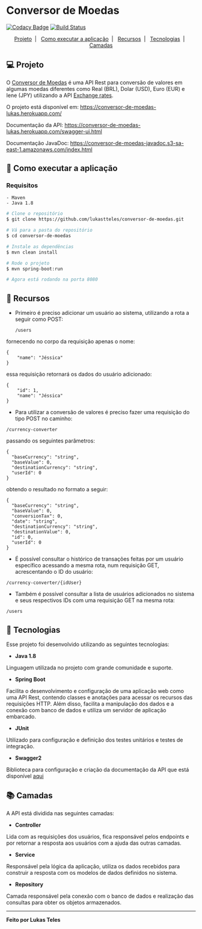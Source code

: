 # Conversor de Moedas

[![Codacy Badge](https://api.codacy.com/project/badge/Grade/b29daafb79be474bb1f348f07bc8b55b)](https://app.codacy.com/gh/lukastteles/conversor-de-moedas?utm_source=github.com&utm_medium=referral&utm_content=lukastteles/conversor-de-moedas&utm_campaign=Badge_Grade)
[![Build Status](https://travis-ci.com/lukastteles/conversor-de-moedas.svg?branch=main)](https://travis-ci.com/lukastteles/conversor-de-moedas)

<p align="center">
  <a href="#-projeto">Projeto</a>&nbsp;&nbsp;|&nbsp;&nbsp;
  <a href="#-como-executar-a-aplicacao">Como executar a aplicação</a>&nbsp;&nbsp;|&nbsp;&nbsp
  <a href="#-recursos">Recursos</a>&nbsp;&nbsp;|&nbsp;&nbsp;
  <a href="#-tecnologias">Tecnologias</a>&nbsp;&nbsp;|&nbsp;&nbsp;
  <a href="#-camadas">Camadas</a>
</p>

## 💻 Projeto
O [Conversor de Moedas](https://github.com/lukastteles/conversor-de-moedas) é uma API Rest para conversão de valores
em algumas moedas diferentes como Real (BRL), Dolar (USD), Euro (EUR) e Iene (JPY) utilizando
a API [Exchange rates](https://exchangeratesapi.io/).

O projeto está disponível em: https://conversor-de-moedas-lukas.herokuapp.com/

Documentação da API: https://conversor-de-moedas-lukas.herokuapp.com/swagger-ui.html

Documentação JavaDoc: https://conversor-de-moedas-javadoc.s3-sa-east-1.amazonaws.com/index.html

## 🔨 Como executar a aplicação

### Requisitos
    - Maven
    - Java 1.8

```bash
# Clone o repositório
$ git clone https://github.com/lukastteles/conversor-de-moedas.git

# Vá para a pasta do repositório
$ cd conversor-de-moedas

# Instale as dependências
$ mvn clean install

# Rode o projeto
$ mvn spring-boot:run

# Agora está rodando na porta 8080 
```

## 📃 Recursos
-   Primeiro é preciso adicionar um usuário ao sistema, utilizando a rota a seguir como POST:
    ```
    /users
    ```

fornecendo no corpo da requisição apenas o nome:
```
{
    "name": "Jéssica"
}
```
essa requisição retornará os dados do usuário adicionado:
```
{
    "id": 1,
    "name": "Jéssica"
}
```
-   Para utilizar a conversão de valores é preciso fazer uma requisição do tipo POST no caminho:
```
/currency-converter
```

passando os seguintes parâmetros:
```
{
  "baseCurrency": "string",
  "baseValue": 0,
  "destinationCurrency": "string",
  "userId": 0
}
```
obtendo o resultado no formato a seguir:
```
{
  "baseCurrency": "string",
  "baseValue": 0,
  "conversionTax": 0,
  "date": "string",
  "destinationCurrency": "string",
  "destinationValue": 0,
  "id": 0,
  "userId": 0
}
```


-   É possível consultar o histórico de transações feitas por um usuário específico
acessando a mesma rota, num requisição GET, acrescentando o ID do usuário:
```
/currency-converter/{idUser}
```
-   Também é possível consultar a lista de usuários adicionados no sistema e seus respectivos IDs com uma requisição GET
na mesma rota:
```
/users
```

## 🧩 Tecnologias
Esse projeto foi desenvolvido utilizando as seguintes tecnologias:

-   **Java 1.8**

Linguagem utilizada no projeto com grande comunidade e suporte.

-   **Spring Boot**

Facilita o desenvolvimento e configuração de uma aplicação web como uma API Rest,
contendo classes e anotações para acessar os recursos das requisições HTTP.
Além disso, facilita a manipulação dos dados e a conexão com banco de dados e utiliza um servidor de aplicação embarcado.  

-   **JUnit**

Utilizado para configuração e definição dos testes unitários e testes de integração.

-   **Swagger2**

Biblioteca para configuração e criação da documentação da API que está disponível
[aqui](https://conversor-de-moedas-lukas.herokuapp.com/swagger-ui.html)


## 📚 Camadas
A API está dividida nas seguintes camadas:

-   **Controller**

Lida com as requisições dos usuários, fica responsável pelos endpoints e por retornar a resposta aos usuários
com a ajuda das outras camadas.

-   **Service**
  
Responsável pela lógica da aplicação, utiliza os dados recebidos para construir a resposta com os modelos de dados
definidos no sistema.

-   **Repository**

Camada responsável pela conexão com o banco de dados e realização das consultas para obter os objetos armazenados. 

---
**Feito por Lukas Teles**